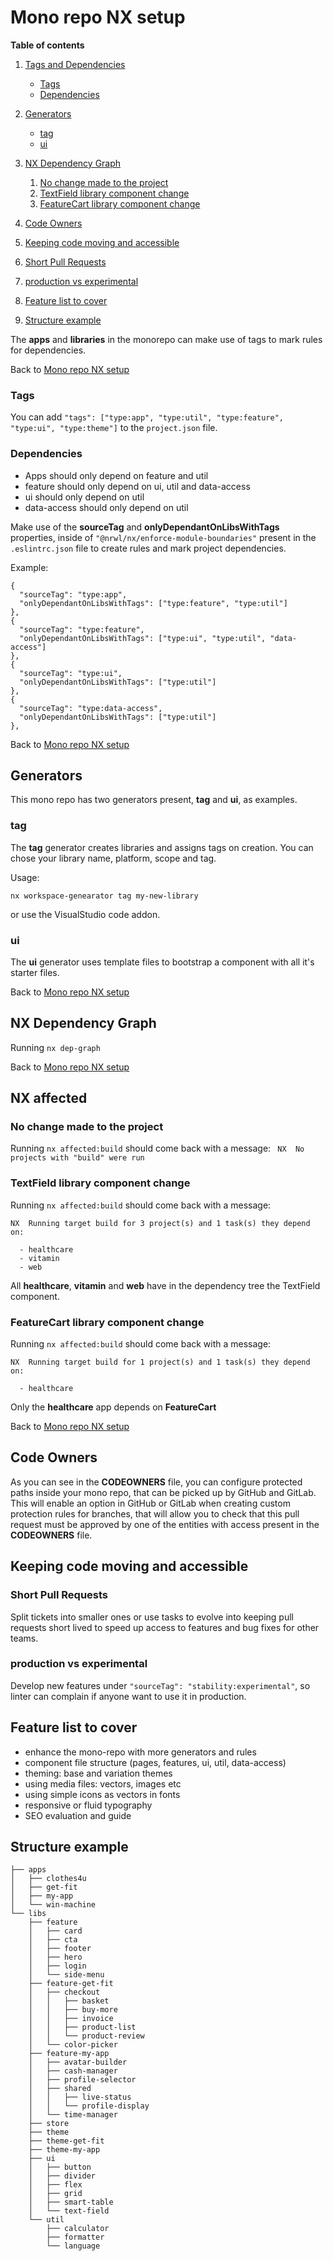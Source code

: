# Mono repo NX setup

**Table of contents**
1. [Tags and Dependencies](#tags-and-dependencies)
    * [Tags](#tags)
    * [Dependencies](#dependencies)
1. [Generators](#generators)
    * [tag](#tag)
    * [ui](#ui)
1. [NX Dependency Graph](#nx-dependency-graph)
    1. [No change made to the project](#no-change-made-to-the-project)
    1. [TextField library component change](#textfield-library-component-change)
    1. [FeatureCart library component change](#featurecart-library-component-change)
1. [Code Owners](#code-owners)
1. [Keeping code moving and accessible](#keeping-code-moving-and-accessible)

1. [Short Pull Requests](#short-pull-requests)

1. [production vs experimental](#production-vs-experimental)


1. [Feature list to cover](#feature-list-to-cover)
1. [Structure example](#structure-example)

The **apps** and **libraries** in the monorepo can make use of tags to mark rules for dependencies.


Back to [Mono repo NX setup](#mono-repo-nx-setup)

### Tags

You can add `"tags": ["type:app", "type:util", "type:feature", "type:ui", "type:theme"]` to the `project.json` file.

### Dependencies

* Apps should only depend on feature and util
* feature should only depend on ui, util and data-access
* ui should only depend on util
* data-access should only depend on util

Make use of the **sourceTag** and **onlyDependantOnLibsWithTags** properties, inside of `"@nrwl/nx/enforce-module-boundaries"` present in the `.eslintrc.json` file to create rules and mark project dependencies.

Example:

```
{
  "sourceTag": "type:app",
  "onlyDependantOnLibsWithTags": ["type:feature", "type:util"]
},
{
  "sourceTag": "type:feature",
  "onlyDependantOnLibsWithTags": ["type:ui", "type:util", "data-access"]
},
{
  "sourceTag": "type:ui",
  "onlyDependantOnLibsWithTags": ["type:util"]
},
{
  "sourceTag": "type:data-access",
  "onlyDependantOnLibsWithTags": ["type:util"]
},

```


Back to [Mono repo NX setup](#mono-repo-nx-setup)

## Generators

This mono repo has two generators present, **tag** and **ui**, as examples.

### tag

The **tag** generator creates libraries and assigns tags on creation. You can chose your library name, platform, scope and tag.

Usage:
```
nx workspace-genearator tag my-new-library
```
or use the VisualStudio code addon.

### ui

The **ui** generator uses template files to bootstrap a component with all it's starter files.


Back to [Mono repo NX setup](#mono-repo-nx-setup)

## NX Dependency Graph

Running `nx dep-graph`


Back to [Mono repo NX setup](#mono-repo-nx-setup)

## NX affected

### No change made to the project

Running `nx affected:build` should come back with a message: ` NX  No projects with "build" were run`

### TextField library component change

Running `nx affected:build` should come back with a message: 


```
NX  Running target build for 3 project(s) and 1 task(s) they depend on:

  - healthcare
  - vitamin
  - web
```

All **healthcare**, **vitamin** and **web** have in the dependency tree the TextField component.

### FeatureCart library component change

Running `nx affected:build` should come back with a message: 


```
NX  Running target build for 1 project(s) and 1 task(s) they depend on:

  - healthcare
```

Only the **healthcare** app depends on **FeatureCart**


Back to [Mono repo NX setup](#mono-repo-nx-setup)

## Code Owners

As you can see in the **CODEOWNERS** file, you can configure protected paths inside your mono repo, that can be picked up by GitHub and GitLab. This will enable an option in GitHub or GitLab when creating custom protection rules for branches, that will allow you to check that this pull request must be approved by one of the entities with access present in the **CODEOWNERS** file.

## Keeping code moving and accessible

### Short Pull Requests

Split tickets into smaller ones or use tasks to evolve into keeping pull requests short lived to speed up access to features and bug fixes for other teams.

### production vs experimental

Develop new features under `"sourceTag": "stability:experimental"`, so linter can complain if anyone want to use it in production.

## Feature list to cover

* enhance the mono-repo with more generators and rules
* component file structure (pages, features, ui, util, data-access)
* theming: base and variation themes
* using media files: vectors, images etc
* using simple icons as vectors in fonts
* responsive or fluid typography
* SEO evaluation and guide

## Structure example

```
├── apps
│   ├── clothes4u
│   ├── get-fit
│   ├── my-app
│   └── win-machine
└── libs
    ├── feature
    │   ├── card
    │   ├── cta
    │   ├── footer
    │   ├── hero
    │   ├── login
    │   └── side-menu
    ├── feature-get-fit
    │   ├── checkout
    │   │   ├── basket
    │   │   ├── buy-more
    │   │   ├── invoice
    │   │   ├── product-list
    │   │   └── product-review
    │   └── color-picker
    ├── feature-my-app
    │   ├── avatar-builder
    │   ├── cash-manager
    │   ├── profile-selector
    │   ├── shared
    │   │   ├── live-status
    │   │   └── profile-display
    │   └── time-manager
    ├── store
    ├── theme
    ├── theme-get-fit
    ├── theme-my-app
    ├── ui
    │   ├── button
    │   ├── divider
    │   ├── flex
    │   ├── grid
    │   ├── smart-table
    │   └── text-field
    └── util
        ├── calculator
        ├── formatter
        └── language
```
